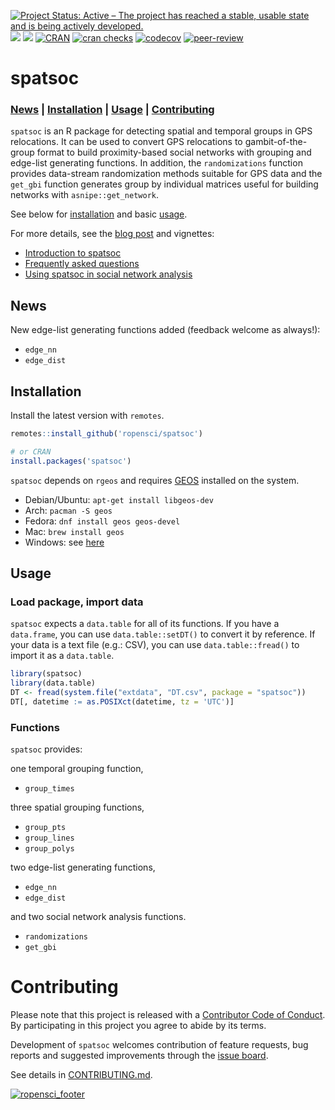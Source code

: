 
<!-- badges: start -->

[![Project Status: Active – The project has reached a stable, usable
state and is being actively
developed.](http://www.repostatus.org/badges/latest/active.svg)](http://www.repostatus.org/#active)
[![](https://badges.ropensci.org/237_status.svg)](https://github.com/ropensci/onboarding/issues/237)
[![](https://img.shields.io/badge/devel%20version-0.1.9-blue.svg)](https://github.com/robitalec/spatsoc)
[![CRAN](https://www.r-pkg.org/badges/version/spatsoc)](https://cran.r-project.org/package=spatsoc)
[![cran
checks](https://cranchecks.info/badges/summary/spatsoc)](https://cran.r-project.org/web/checks/check_results_spatsoc.html)
[![codecov](https://codecov.io/gl/robit.a/spatsoc/branch/master/graph/badge.svg)](https://codecov.io/gl/robit.a/spatsoc)
[![peer-review](https://badges.ropensci.org/237_status.svg)](https://github.com/ropensci/software-review/issues/237)
<!-- badges: end -->

# spatsoc

### [News](#news) | [Installation](#installation) | [Usage](#usage) | [Contributing](#contributing)

`spatsoc` is an R package for detecting spatial and temporal groups in
GPS relocations. It can be used to convert GPS relocations to
gambit-of-the-group format to build proximity-based social networks with
grouping and edge-list generating functions. In addition, the
`randomizations` function provides data-stream randomization methods
suitable for GPS data and the `get_gbi` function generates group by
individual matrices useful for building networks with
`asnipe::get_network`.

See below for [installation](#installation) and basic [usage](#usage).

For more details, see the [blog
post](https://ropensci.org/blog/2018/12/04/spatsoc/) and vignettes:

  - [Introduction to
    spatsoc](http://spatsoc.robitalec.ca/articles/intro-spatsoc.html)
  - [Frequently asked
    questions](http://spatsoc.robitalec.ca/articles/faq.html)
  - [Using spatsoc in social network
    analysis](http://spatsoc.robitalec.ca/articles/using-in-sna.html)

## News

New edge-list generating functions added (feedback welcome as always\!):

  - `edge_nn`
  - `edge_dist`

## Installation

Install the latest version with `remotes`.

``` r
remotes::install_github('ropensci/spatsoc')

# or CRAN
install.packages('spatsoc')
```

`spatsoc` depends on `rgeos` and requires
[GEOS](https://trac.osgeo.org/geos/) installed on the system.

  - Debian/Ubuntu: `apt-get install libgeos-dev`
  - Arch: `pacman -S geos`
  - Fedora: `dnf install geos geos-devel`
  - Mac: `brew install geos`
  - Windows: see [here](https://trac.osgeo.org/osgeo4w/)

## Usage

### Load package, import data

`spatsoc` expects a `data.table` for all of its functions. If you have a
`data.frame`, you can use `data.table::setDT()` to convert it by
reference. If your data is a text file (e.g.: CSV), you can use
`data.table::fread()` to import it as a `data.table`.

``` r
library(spatsoc)
library(data.table)
DT <- fread(system.file("extdata", "DT.csv", package = "spatsoc"))
DT[, datetime := as.POSIXct(datetime, tz = 'UTC')]
```

### Functions

`spatsoc` provides:

one temporal grouping function,

  - `group_times`

three spatial grouping functions,

  - `group_pts`
  - `group_lines`
  - `group_polys`

two edge-list generating functions,

  - `edge_nn`
  - `edge_dist`

and two social network analysis functions.

  - `randomizations`
  - `get_gbi`

# Contributing

Please note that this project is released with a [Contributor Code of
Conduct](CODE_OF_CONDUCT.md). By participating in this project you agree
to abide by its terms.

Development of `spatsoc` welcomes contribution of feature requests, bug
reports and suggested improvements through the [issue
board](https://github.com/ropensci/spatsoc/issues).

See details in [CONTRIBUTING.md](CONTRIBUTING.md).

[![ropensci\_footer](https://ropensci.org/public_images/ropensci_footer.png)](https://ropensci.org)
